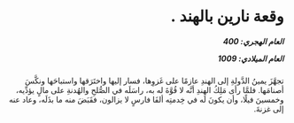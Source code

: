<h1 dir="rtl">وقعة نارين بالهند .</h1>

<h5 dir="rtl">العام الهجري:  400

العام الميلادي: 1009

</h5>

<p dir="rtl">تجهَّزَ يمينُ الدَّولةِ إلى الهندِ عازمًا على غَزوِها، فسار إليها واختَرَقها واستباحَها ونكَّسَ أصنامَها. فلمَّا رأى مَلِكُ الهِندِ أنَّه لا قُوَّةَ له به، راسَلَه في الصُّلحِ والهُدنةِ على مالٍ يؤدِّيه، وخمسينَ فيلًا، وأن يكونَ له في خِدمتِه ألفَا فارسٍ لا يزالون، فقَبَضَ منه ما بذَلَه، وعاد عنه إلى غزنةَ.</p></br>
